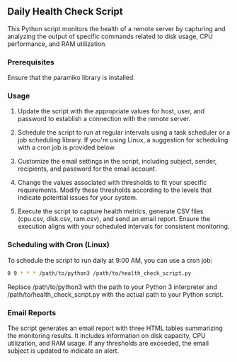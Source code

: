 ## Daily Health Check Script

This Python script monitors the health of a remote server by capturing and analyzing the 
output of specific commands related to disk usage, CPU performance, and RAM utilization.

### Prerequisites

Ensure that the paramiko library is installed. 

### Usage

1. Update the script with the appropriate values for host, user, and password to establish a connection with the remote server.

2. Schedule the script to run at regular intervals using a task scheduler or a job scheduling library. If you're using Linux, a suggestion for scheduling with a cron job is provided below.

3. Customize the email settings in the script, including subject, sender, recipients, and password for the email account.

4. Change the values associated with thresholds to fit your specific requirements. Modify these thresholds according to the levels that indicate potential issues for your system.

5. Execute the script to capture health metrics, generate CSV files (cpu.csv, disk.csv, ram.csv), and send an email report. Ensure the execution aligns with your scheduled intervals for consistent monitoring.

### Scheduling with Cron (Linux)

To schedule the script to run daily at 9:00 AM, you can use a cron job:

```bash
0 9 * * * /path/to/python3 /path/to/health_check_script.py
```

Replace /path/to/python3 with the path to your Python 3 interpreter and /path/to/health_check_script.py 
with the actual path to your Python script.

### Email Reports

The script generates an email report with three HTML tables summarizing the monitoring results. It includes information on disk capacity, CPU utilization, and RAM usage. 
If any thresholds are exceeded, the email subject is updated to indicate an alert. 